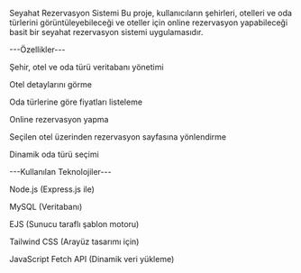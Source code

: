  Seyahat Rezervasyon Sistemi
Bu proje, kullanıcıların şehirleri, otelleri ve oda türlerini görüntüleyebileceği ve oteller için online rezervasyon yapabileceği basit bir seyahat rezervasyon sistemi uygulamasıdır.

---Özellikler---

Şehir, otel ve oda türü veritabanı yönetimi

Otel detaylarını görme

Oda türlerine göre fiyatları listeleme

Online rezervasyon yapma

Seçilen otel üzerinden rezervasyon sayfasına yönlendirme

Dinamik oda türü seçimi

---Kullanılan Teknolojiler---

Node.js (Express.js ile)

MySQL (Veritabanı)

EJS (Sunucu taraflı şablon motoru)

Tailwind CSS (Arayüz tasarımı için)

JavaScript Fetch API (Dinamik veri yükleme)
